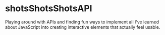 # shotsShotsShotsAPI
Playing around with APIs and finding fun ways to implement all I've learned about JavaScript into creating interactive elements that actually feel usable.
